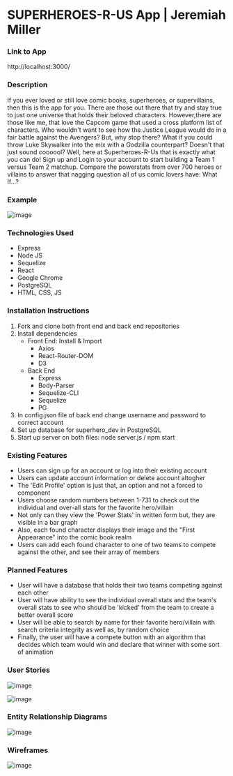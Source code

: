 # SUPERHEROES-R-US  App | Jeremiah Miller

### Link to App
http://localhost:3000/

### Description
If you ever loved or still love comic books, superheroes, or supervillains, then this is the app for you. There are those out there that try and stay true to just one universe that holds their beloved characters. However,there are those like me, that love the Capcom game that used a cross platform list of characters. Who wouldn't want to see how the Justice League would do in a fair battle against the Avengers? But, why stop there? What if you could throw Luke Skywalker into the mix with a Godzilla counterpart? Doesn't that just sound coooool? Well, here at Superheroes-R-Us that is exactly what you can do! Sign up and Login to your account to start building a Team 1 versus Team 2 matchup. Compare the powerstats from over 700 heroes or villains to answer that nagging question all of us comic lovers have: What If...?

### Example
![image](https://user-images.githubusercontent.com/83088409/125825689-395f4096-d250-4513-bd08-09c71427b8aa.png)




### Technologies Used
* Express
* Node JS
* Sequelize
* React
* Google Chrome
* PostgreSQL
* HTML, CSS, JS

### Installation Instructions
1. Fork and clone both front end and back end repositories
2. Install dependencies
    * Front End: Install & Import
        - Axios
        - React-Router-DOM
        - D3
    * Back End
        - Express
        - Body-Parser
        - Sequelize-CLI
        - Sequelize
        - PG
3. In config.json file of back end change username and password to correct account
4. Set up database for superhero_dev in PostgreSQL
5. Start up server on both files: node server.js / npm start

### Existing Features
* Users can sign up for an account or log into their existing account
* Users can update account information or delete account altogher
* The 'Edit Profile' option is just that, an option and not a forced to component
* Users choose random numbers between 1-731 to check out the individual and over-all stats for the favorite hero/villain
* Not only can they view the 'Power Stats' in written form but, they are visible in a bar graph
* Also, each found character displays their image and the "First Appearance" into the comic book realm
* Users can add each found character to one of two teams to compete against the other, and see their array of members

### Planned Features
* User will have a database that holds their two teams competing against each other
* User will have ability to see the individual overall stats and the team's overall stats to see who should be 'kicked' from the team to create a better overall score
* User will be able to search by name for their favorite hero/villain with search criteria integrity as well as, by random choice
* Finally, the user will have a compete button with an algorithm that decides which team would win and declare that winner with some sort of animation

### User Stories
![image](https://user-images.githubusercontent.com/83088409/125844275-2008bd83-05f4-4535-8691-58da82ad8283.png)

![image](https://user-images.githubusercontent.com/83088409/125844342-5858c90b-0a1f-4f4a-86aa-c21ffdf2043d.png)


### Entity Relationship Diagrams
![image](https://user-images.githubusercontent.com/83088409/125844439-ff05559b-2508-42f3-9eee-19069678b89b.png)


### Wireframes 
![image](https://user-images.githubusercontent.com/83088409/125844571-f6ab376e-ed27-454d-98e2-56ae443ebd44.png)

